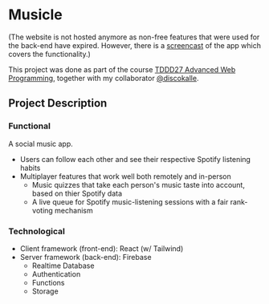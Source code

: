 # Musicle

(The website is not hosted anymore as non-free features that were used for the back-end have expired. However, there is a [screencast](https://youtu.be/zaHylm92xhY) of the app which covers the functionality.)

This project was done as part of the course [TDDD27 Advanced Web Programming](https://www.ida.liu.se/~TDDD27/), together with my collaborator [@discokalle](https://github.com/discokalle).

## Project Description

### Functional

A social music app.

- Users can follow each other and see their respective Spotify listening habits
- Multiplayer features that work well both remotely and in-person
  - Music quizzes that take each person's music taste into account, based on thier Spotify data
  - A live queue for Spotify music-listening sessions with a fair rank-voting mechanism

### Technological

- Client framework (front-end): React (w/ Tailwind)
- Server framework (back-end): Firebase
  - Realtime Database
  - Authentication
  - Functions
  - Storage
